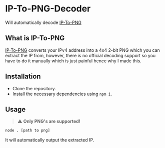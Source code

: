 # IP-To-PNG-Decoder
Will automatically decode [IP-To-PNG](https://github.com/Gork3m/IP-to-PNG)

## What is IP-To-PNG
[IP-To-PNG](https://github.com/Gork3m/IP-to-PNG) converts your IPv4 address into a 4x4 2-bit PNG which you can extract the IP from, however, there is no official decoding support so you have to do it manually which is just painful hence why I made this.

## Installation
- Clone the repository.
- Install the necessary dependencies using `npm i`.

## Usage
> :warning: **Only PNG's are supported!**
```bash
node . [path to png]
```

It will automatically output the extracted IP.